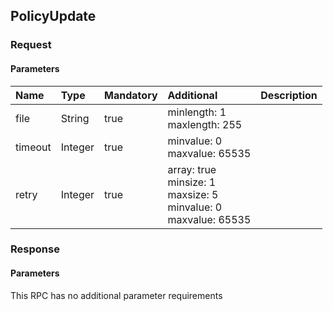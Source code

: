 ## PolicyUpdate

### Request
#### Parameters
|Name|Type|Mandatory|Additional|Description|
|:---|:---|:--------|:---------|:----------|
|file|String|true|minlength: 1<br>maxlength: 255||
|timeout|Integer|true|minvalue: 0<br>maxvalue: 65535||
|retry|Integer|true|array: true<br>minsize: 1<br>maxsize: 5<br>minvalue: 0<br>maxvalue: 65535||
### Response
#### Parameters
This RPC has no additional parameter requirements
